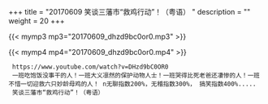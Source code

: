 +++
title = "20170609  笑谈三藩市“救鸡行动”！（粤语） "
description = ""
weight = 20
+++

{{< mymp3 mp3="20170609_dhzd9bc0or0.mp3" >}}

{{< mymp4 mp4="20170609_dhzd9bc0or0.mp4" >}}

     https://www.youtube.com/watch?v=DHzd9bC0OR0 
     一班吃饱饭没事干的人！一班大义凛然的保护动物人士！一班哭得比死老爸还凄惨的人！一班不惜一切迎救六只妙龄母鸡的人！ n无聊指数200%，无稽指数300%， 搞笑指数400%..... 
     笑谈三藩市“救鸡行动”！（粤语） 
